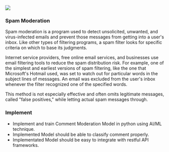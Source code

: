 <img src="https://miro.medium.com/max/1400/1*Fm58r_RQ53sEHfwFa28LpA.png">

### Spam Moderation

Spam moderation is a program used to detect unsolicited, unwanted, and virus-infected emails and prevent those messages from getting into a user's inbox. Like other types of filtering programs, a spam filter looks for specific criteria on which to base its judgments.

Internet service providers, free online email services, and businesses use email filtering tools to reduce the spam distribution risk. For example, one of the simplest and earliest versions of spam filtering, like the one that Microsoft's Hotmail used, was set to watch out for particular words in the subject lines of messages. An email was excluded from the user's inbox whenever the filter recognized one of the specified words.

This method is not especially effective and often omits legitimate messages, called "false positives," while letting actual spam messages through.



### Implement

* Implement and train Comment Moderation Model in python using AI/ML technique.
* Implemented Model should be able to classify comment properly.
* Implementated Model should be easy to integrate with restful API frameworks.